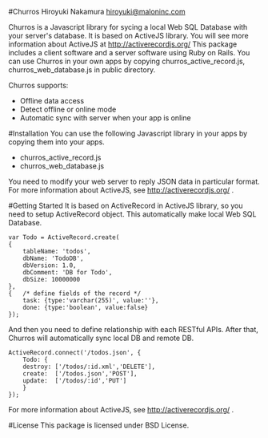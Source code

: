 #Churros
Hiroyuki Nakamura <hiroyuki@maloninc.com>

Churros is a Javascript library for sycing a local Web SQL Database with your server's database.
It is based on ActiveJS library. You will see more information about ActiveJS at http://activerecordjs.org/
This package includes a client software and a server software using Ruby on Rails. You can use Churros in
your own apps by copying churros_active_record.js, churros_web_database.js in public directory.

Churros supports:
- Offline data access
- Detect offline or online mode
- Automatic sync with server when your app is online

#Installation
You can use the following Javascript library in your apps by copying them into your apps.

- churros_active_record.js
- churros_web_database.js

You need to modify your web server to reply JSON data in particular format.
For more information about ActiveJS, see http://activerecordjs.org/ .

#Getting Started
It is based on ActiveRecord in ActiveJS library, so you need to setup ActiveRecord object.
This automatically make local Web SQL Database.

	var Todo = ActiveRecord.create(
	{
		tableName: 'todos', 
		dbName: 'TodoDB', 
		dbVersion: 1.0,
		dbComment: 'DB for Todo',
		dbSize: 10000000
	},
	{   /* define fields of the record */
		task: {type:'varchar(255)', value:''},
		done: {type:'boolean', value:false}
	}); 

And then you need to define relationship with each RESTful APIs.
After that, Churros will automatically sync local DB and remote DB.

	ActiveRecord.connect('/todos.json', {
		Todo: {
		destroy: ['/todos/:id.xml','DELETE'],
		create:  ['/todos.json','POST'],
		update:  ['/todos/:id','PUT']
		}
	});

For more information about ActiveJS, see http://activerecordjs.org/ .

#License
This package is licensed under BSD License.
